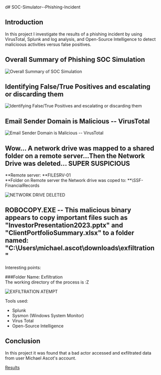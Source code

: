 d# SOC-Simulator--Phishing-Incident

## Introduction

In this project I investigate the results of a phishing incident by using VirusTotal, Splunk and log analysis, and Open-Source Intelligence to detect malicioous activities versus false positives. 


## Overall Summary of Phishing SOC Simulation 
![Overall Summary of SOC Simulation ](https://github.com/user-attachments/assets/1cdbb41a-9fab-4f32-bd1d-ecc3ccffbed5)


## Identifying False/True Positives and escalating or discarding them 
![Identifying False/True Positives and escalating or discarding them ](https://github.com/user-attachments/assets/3de79132-d35b-4a8d-8e8c-07cae5074991) 

## Email Sender Domain is Malicious -- VirusTotal
![Email Sender Domain is Malicious -- VirusTotal](https://github.com/user-attachments/assets/b032f3cb-1b51-4352-a6e5-a378fe3c60e8) 


## Wow... A network drive was mapped to a shared folder on a remote server...Then the Network Drive was deleted... SUPER SUSPICIOUS

**Remote server: **FILESRV-01 <br> 
**Folder on Remote server the Network drive was coped to: **\SSF-FinancialRecords

![NETWORK DRIVE DELETED](https://github.com/user-attachments/assets/ea23c7d3-aa43-42e7-9575-0471d19de74e) 


## ROBOCOPY.EXE  -- This malicious binary appears to copy important files such as "InvestorPresentation2023.pptx" and "ClientPortfolioSummary.xlsx" to a folder named: "C:\Users\michael.ascot\downloads\exfiltration"

Interesting points: 

###Folder Name: Exfiltration <br>
The working directory of the process is :Z


![EXFILTRATION ATEMPT](https://github.com/user-attachments/assets/232d95c9-7c8f-42dd-bc32-7c624a6470ed) 



Tools used: 
- Splunk 
- Sysmon (Windows System Monitor)
- Virus Total
- Open-Source Intelligence 



## Conclusion

In this project it was found that a bad actor accessed and exfiltrated data from user Michael Ascot's account. 

[Results](https://github.com/user-attachments/assets/b3bd6c1c-4bd0-42c8-b390-19ba2e7acf4) 
